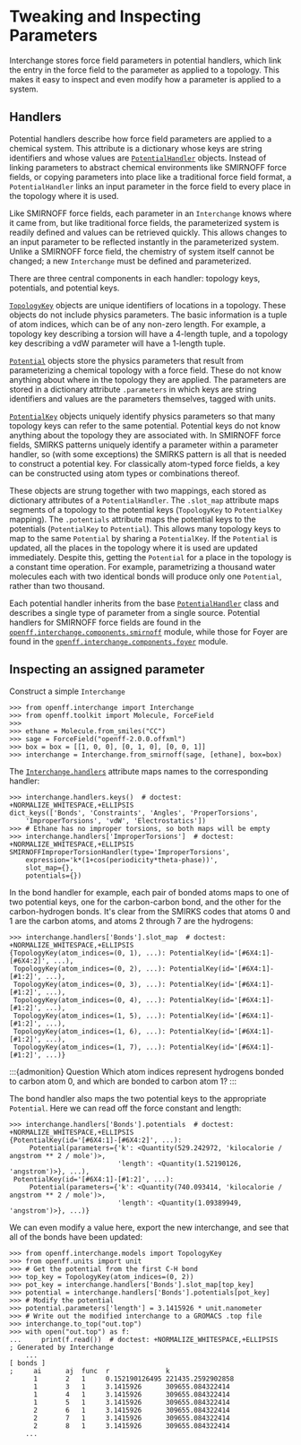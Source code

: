 # Tweaking and Inspecting Parameters

Interchange stores force field parameters in potential handlers, which link the
entry in the force field to the parameter as applied to a topology. This makes
it easy to inspect and even modify how a parameter is applied to a system.

## Handlers

Potential handlers describe how force field parameters are applied to a chemical
system. This attribute is a dictionary whose keys are string identifiers and
whose values are [`PotentialHandler`] objects. Instead of linking parameters to
abstract chemical environments like SMIRNOFF force fields, or copying
parameters into place like a traditional force field format, a
`PotentialHandler` links an input parameter in the force field to every place
in the topology where it is used.

Like SMIRNOFF force fields, each parameter in an `Interchange`  knows where it
came from, but like traditional force fields, the parameterized system is
readily defined and values can be retrieved quickly. This allows changes to an
input parameter to be reflected instantly in the parameterized system. Unlike a
SMIRNOFF force field, the chemistry of system itself cannot be changed; a new
`Interchange` must be defined and parameterized.

There are three central components in each handler: topology keys, potentials,
and potential keys.

[`TopologyKey`] objects are unique identifiers of locations in a topology. These
objects do not include physics parameters. The basic information is a tuple of
atom indices, which can be of any non-zero length. For example, a topology key
describing a torsion will have a 4-length tuple, and a topology key describing
a vdW parameter will have a 1-length tuple.

[`Potential`] objects store the physics parameters that result from parameterizing
a chemical topology with a force field. These do not know anything about where
in the topology they are applied. The parameters are stored in a dictionary
attribute `.parameters` in which keys are string identifiers and values are the
parameters themselves, tagged with units.

[`PotentialKey`] objects uniquely identify physics parameters so that many
topology keys can refer to the same potential. Potential keys do not know
anything about the topology they are associated with. In SMIRNOFF force fields,
SMIRKS patterns uniquely identify a parameter within a parameter handler, so
(with some exceptions) the SMIRKS pattern is all that is needed to construct a
potential key. For classically atom-typed force fields, a key can be
constructed using atom types or combinations thereof.

These objects are strung together with two mappings, each stored as dictionary
attributes of a `PotentialHandler`. The `.slot_map` attribute maps segments of
a topology to the potential keys (`TopologyKey` to `PotentialKey` mapping). The
`.potentials` attribute maps the potential keys to the potentials
(`PotentialKey` to `Potential`). This allows many topology keys to map to the
same `Potential` by sharing a `PotentialKey`. If the `Potential` is updated,
all the places in the topology where it is used are updated immediately.
Despite this, getting the `Potential` for a place in the topology is a constant
time operation. For example, parametrizing a thousand water molecules each with
two identical bonds will produce only one `Potential`, rather than two thousand.

Each potential handler inherits from the base [`PotentialHandler`] class and
describes a single type of parameter from a single source. Potential handlers
for SMIRNOFF force fields are found in the [`openff.interchange.components.smirnoff`]
module, while those for Foyer are found in the [`openff.interchange.components.foyer`]
module.

## Inspecting an assigned parameter

Construct a simple `Interchange`

```pycon
>>> from openff.interchange import Interchange
>>> from openff.toolkit import Molecule, ForceField
>>>
>>> ethane = Molecule.from_smiles("CC")
>>> sage = ForceField("openff-2.0.0.offxml")
>>> box = box = [[1, 0, 0], [0, 1, 0], [0, 0, 1]]
>>> interchange = Interchange.from_smirnoff(sage, [ethane], box=box)

```

The [`Interchange.handlers`] attribute maps names to the corresponding handler:

```pycon
>>> interchange.handlers.keys()  # doctest: +NORMALIZE_WHITESPACE,+ELLIPSIS
dict_keys(['Bonds', 'Constraints', 'Angles', 'ProperTorsions',
    'ImproperTorsions', 'vdW', 'Electrostatics'])
>>> # Ethane has no improper torsions, so both maps will be empty
>>> interchange.handlers['ImproperTorsions']  # doctest: +NORMALIZE_WHITESPACE,+ELLIPSIS
SMIRNOFFImproperTorsionHandler(type='ImproperTorsions',
    expression='k*(1+cos(periodicity*theta-phase))',
    slot_map={},
    potentials={})

```

In the bond handler for example, each pair of bonded atoms maps to one of two
potential keys, one for the carbon-carbon bond, and the other for the
carbon-hydrogen bonds. It's clear from the SMIRKS codes that atoms 0 and 1 are
the carbon atoms, and atoms 2 through 7 are the hydrogens:

```pycon
>>> interchange.handlers['Bonds'].slot_map  # doctest: +NORMALIZE_WHITESPACE,+ELLIPSIS
{TopologyKey(atom_indices=(0, 1), ...): PotentialKey(id='[#6X4:1]-[#6X4:2]', ...),
 TopologyKey(atom_indices=(0, 2), ...): PotentialKey(id='[#6X4:1]-[#1:2]', ...),
 TopologyKey(atom_indices=(0, 3), ...): PotentialKey(id='[#6X4:1]-[#1:2]', ...),
 TopologyKey(atom_indices=(0, 4), ...): PotentialKey(id='[#6X4:1]-[#1:2]', ...),
 TopologyKey(atom_indices=(1, 5), ...): PotentialKey(id='[#6X4:1]-[#1:2]', ...),
 TopologyKey(atom_indices=(1, 6), ...): PotentialKey(id='[#6X4:1]-[#1:2]', ...),
 TopologyKey(atom_indices=(1, 7), ...): PotentialKey(id='[#6X4:1]-[#1:2]', ...)}

```

:::{admonition} Question
Which atom indices represent hydrogens bonded to carbon atom 0, and which are
bonded to carbon atom 1?
:::

The bond handler also maps the two potential keys to the appropriate `Potential`.
Here we can read off the force constant and length:

```pycon
>>> interchange.handlers['Bonds'].potentials  # doctest: +NORMALIZE_WHITESPACE,+ELLIPSIS
{PotentialKey(id='[#6X4:1]-[#6X4:2]', ...):
     Potential(parameters={'k': <Quantity(529.242972, 'kilocalorie / angstrom ** 2 / mole')>,
                           'length': <Quantity(1.52190126, 'angstrom')>}, ...),
 PotentialKey(id='[#6X4:1]-[#1:2]', ...):
     Potential(parameters={'k': <Quantity(740.093414, 'kilocalorie / angstrom ** 2 / mole')>,
                           'length': <Quantity(1.09389949, 'angstrom')>}, ...)}

```

We can even modify a value here, export the new interchange, and see that all of
the bonds have been updated:

```pycon
>>> from openff.interchange.models import TopologyKey
>>> from openff.units import unit
>>> # Get the potential from the first C-H bond
>>> top_key = TopologyKey(atom_indices=(0, 2))
>>> pot_key = interchange.handlers['Bonds'].slot_map[top_key]
>>> potential = interchange.handlers['Bonds'].potentials[pot_key]
>>> # Modify the potential
>>> potential.parameters['length'] = 3.1415926 * unit.nanometer
>>> # Write out the modified interchange to a GROMACS .top file
>>> interchange.to_top("out.top")
>>> with open("out.top") as f:
...     print(f.read())  # doctest: +NORMALIZE_WHITESPACE,+ELLIPSIS
; Generated by Interchange
    ...
[ bonds ]
;     ai      aj  func  r              k
      1       2   1     0.152190126495 221435.2592902858
      1       3   1     3.1415926      309655.084322414
      1       4   1     3.1415926      309655.084322414
      1       5   1     3.1415926      309655.084322414
      2       6   1     3.1415926      309655.084322414
      2       7   1     3.1415926      309655.084322414
      2       8   1     3.1415926      309655.084322414
    ...

```


[`PotentialHandler`]: openff.interchange.components.potentials.PotentialHandler
[`TopologyKey`]: openff.interchange.models.TopologyKey
[`PotentialKey`]: openff.interchange.models.PotentialKey
[`Potential`]: openff.interchange.components.potentials.Potential
[`Interchange.handlers`]: openff.interchange.Interchange.topology
[`openff.interchange.components.smirnoff`]: openff.interchange.components.smirnoff
[`openff.interchange.components.foyer`]: openff.interchange.components.foyer
